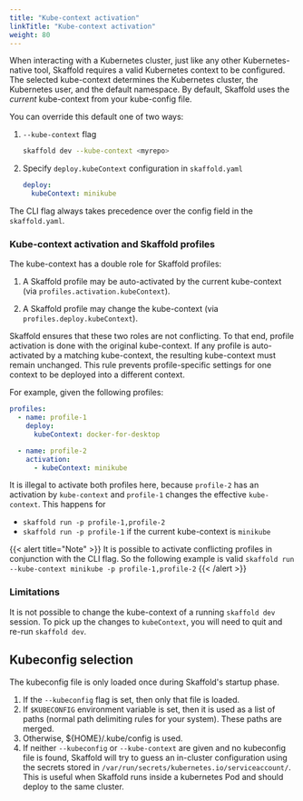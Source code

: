 ```yaml
---
title: "Kube-context activation"
linkTitle: "Kube-context activation"
weight: 80
---
```


When interacting with a Kubernetes cluster, just like any other Kubernetes-native tool,
Skaffold requires a valid Kubernetes context to be configured.
The selected kube-context determines the Kubernetes cluster, the Kubernetes user, and the default namespace.
By default, Skaffold uses the _current_ kube-context from your kube-config file.

You can override this default one of two ways:

1. `--kube-context` flag

    ```bash
    skaffold dev --kube-context <myrepo>
    ```

1. Specify `deploy.kubeContext` configuration in `skaffold.yaml`

    ```yaml
    deploy:
      kubeContext: minikube
    ```

The CLI flag always takes precedence over the config field in the `skaffold.yaml`.

### Kube-context activation and Skaffold profiles

The kube-context has a double role for Skaffold profiles:

1. A Skaffold profile may be auto-activated by the current kube-context (via `profiles.activation.kubeContext`).

1. A Skaffold profile may change the kube-context (via `profiles.deploy.kubeContext`).

Skaffold ensures that these two roles are not conflicting.
To that end, profile activation is done with the original kube-context.
If any profile is auto-activated by a matching kube-context, the resulting kube-context must remain unchanged.
This rule prevents profile-specific settings for one context to be deployed into a different context.

For example, given the following profiles:

```yaml
profiles:
  - name: profile-1
    deploy:
      kubeContext: docker-for-desktop

  - name: profile-2
    activation:
      - kubeContext: minikube
```

It is illegal to activate both profiles here, because `profile-2` has an activation by `kube-context` and `profile-1` changes the effective `kube-context`.
This happens for

- `skaffold run -p profile-1,profile-2`
- `skaffold run -p profile-1` if the current kube-context is `minikube`

{{< alert title="Note" >}}
It is possible to activate conflicting profiles in conjunction with the CLI flag. So the following example is valid `skaffold run --kube-context minikube -p profile-1,profile-2`
{{< /alert >}}

### Limitations

It is not possible to change the kube-context of a running `skaffold dev` session.
To pick up the changes to `kubeContext`, you will need to quit and re-run `skaffold dev`.

## Kubeconfig selection

The kubeconfig file is only loaded once during Skaffold's startup phase.

1. If the `--kubeconfig` flag is set, then only that file is loaded.
2. If `$KUBECONFIG` environment variable is set, then it is used as a list of paths (normal path delimiting rules for your system). These paths are merged.
3. Otherwise, ${HOME}/.kube/config is used.
4. If neither `--kubeconfig` or `--kube-context` are given and no kubeconfig file is found, Skaffold will try to guess an in-cluster
   configuration using the secrets stored in `/var/run/secrets/kubernetes.io/serviceaccount/`. This is useful when Skaffold runs inside
   a kubernetes Pod and should deploy to the same cluster.
